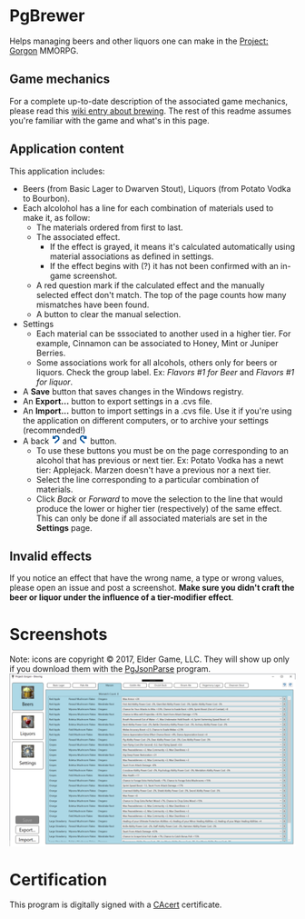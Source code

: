 # PgBrewer

Helps managing beers and other liquors one can make in the [Project: Gorgon](https://projectgorgon.com/) MMORPG.

## Game mechanics

For a complete up-to-date description of the associated game mechanics, please read this [wiki entry about brewing](http://wiki.projectgorgon.com/wiki/Brewing). The rest of this readme assumes you're familiar with the game and what's in this page.

## Application content

This application includes:

* Beers (from Basic Lager to Dwarven Stout), Liquors (from Potato Vodka to Bourbon).
* Each alcolohol has a line for each combination of materials used to make it, as follow:
  + The materials ordered from first to last.
  + The associated effect.
    + If the effect is grayed, it means it's calculated automatically using material associations as defined in settings.
	+ If the effect begins with (?) it has not been confirmed with an in-game screenshot.
  + A red question mark if the calculated effect and the manually selected effect don't match. The top of the page counts how many mismatches have been found.
  + A button to clear the manual selection.
* Settings
  + Each material can be sssociated to another used in a higher tier. For example, Cinnamon can be associated to Honey, Mint or Juniper Berries.
  + Some associations work for all alcohols, others only for beers or liquors. Check the group label. Ex: *Flavors #1 for Beer* and *Flavors #1 for liquor*.
* A **Save** button that saves changes in the Windows registry.
* An **Export...** button to export settings in a .cvs file.
* An **Import...** button to import settings in a .cvs file. Use it if you're using the application on different computers, or to archive your settings (recommended!)
* A back ![Back](/PgBrewer/Resources/Undo.png?raw=true "Back button") and ![Forward](/PgBrewer/Resources/Redo.png?raw=true "Forward button") button.
  + To use these buttons you must be on the page corresponding to an alcohol that has previous or next tier. Ex: Potato Vodka has a newt tier: Applejack. Marzen doesn't have a previous nor a next tier.
  + Select the line corresponding to a particular combination of materials.
  + Click *Back* or *Forward* to move the selection to the line that would produce the lower or higher tier (respectively) of the same effect. This can only be done if all associated materials are set in the **Settings** page.

## Invalid effects

If you notice an effect that have the wrong name, a type or wrong values, please open an issue and post a screenshot. **Make sure you didn't craft the beer or liquor under the influence of a tier-modifier effect**.

# Screenshots

Note: icons are copyright © 2017, Elder Game, LLC. They will show up only if you download them with the [PgJsonParse](https://github.com/dlebansais/PgJsonParse) program.
![Main Screen](/Screenshots/MainScreen.png?raw=true "The app main screen")

# Certification

This program is digitally signed with a [CAcert](https://www.cacert.org/) certificate.
